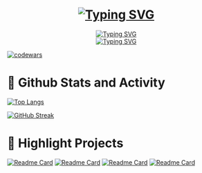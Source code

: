<h1 align="center"><a href="https://git.io/typing-svg"><img src="https://readme-typing-svg.herokuapp.com?font=Fira+Code&weight=600&size=25&duration=1&pause=1&color=F7F7F7&center=true&vCenter=true&multiline=true&repeat=false&width=435&height=55&lines=Daria+Petrenko" alt="Typing SVG" /></a></h1>

<div align="center"><a href="https://git.io/typing-svg"><img src="https://readme-typing-svg.demolab.com?font=Fira+Code&size=21&duration=3000&pause=800&color=974CF4&center=true&vCenter=true&width=555&height=55&lines=HI!+My+name+is+Daria!;Welcome+to+my+page!+%F0%9F%A4%8D+" alt="Typing SVG" /></a></div>

<div align="center"><a href="https://git.io/typing-svg"><img src="https://readme-typing-svg.herokuapp.com?font=Fira+Code&size=17&duration=1&pause=1&color=F7F7F7&center=true&vCenter=true&repeat=false&width=555&height=55&lines=%F0%9F%8C%BF+looking+for+a+job%2Finternship+in+IT" alt="Typing SVG" /></a></div>

[![codewars](https://www.codewars.com/users/DariaaaP/badges/small)](https://www.codewars.com/users/DariaaaP) 

<h1 align="left">🌱 Github Stats and Activity</h1>

[![Top Langs](https://github-readme-stats-git-masterrstaa-rickstaa.vercel.app/api/top-langs/?username=DariaaaP&layout=compact&theme=midnight-purple)](https://github.com/anuraghazra/github-readme-stats) 

[![GitHub Streak](https://streak-stats.demolab.com/?user=DariaaaP&theme=midnight-purple&sideLabels=C6538D&currStreakLabel=C6538D&ring=E44D32&fire=F1E05A)](https://git.io/streak-stats)





<h1 align="left">📝 Highlight Projects</h1>

[![Readme Card](https://github-readme-stats-git-masterrstaa-rickstaa.vercel.app/api/pin/?username=DariaaaP&repo=EnglishDictionaryApp&theme=midnight-purple)](https://github.com/DariaaaP/EnglishDictionaryApp) 
[![Readme Card](https://github-readme-stats-git-masterrstaa-rickstaa.vercel.app/api/pin/?username=DariaaaP&repo=MoodboardProject&theme=midnight-purple)](https://github.com/DariaaaP/MoodboardProject) 
[![Readme Card](https://github-readme-stats-git-masterrstaa-rickstaa.vercel.app/api/pin/?username=DariaaaP&repo=HangmanGame&theme=midnight-purple)](https://github.com/DariaaaP/HangmanGame) 
[![Readme Card](https://github-readme-stats-git-masterrstaa-rickstaa.vercel.app/api/pin/?username=DariaaaP&repo=BadTrip&theme=midnight-purple)](https://github.com/DariaaaP/BadTrip)
